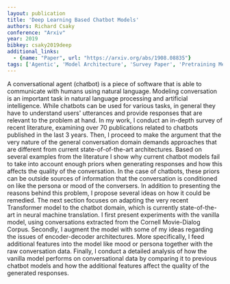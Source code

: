 ```yaml
---
layout: publication
title: 'Deep Learning Based Chatbot Models'
authors: Richard Csaky
conference: "Arxiv"
year: 2019
bibkey: csaky2019deep
additional_links:
  - {name: "Paper", url: "https://arxiv.org/abs/1908.08835"}
tags: ['Agentic', 'Model Architecture', 'Survey Paper', 'Pretraining Methods', 'Transformer']
---
```

A conversational agent (chatbot) is a piece of software that is able to
communicate with humans using natural language. Modeling conversation is an
important task in natural language processing and artificial intelligence.
While chatbots can be used for various tasks, in general they have to
understand users' utterances and provide responses that are relevant to the
problem at hand.
  In my work, I conduct an in-depth survey of recent literature, examining over
70 publications related to chatbots published in the last 3 years. Then, I
proceed to make the argument that the very nature of the general conversation
domain demands approaches that are different from current state-of-of-the-art
architectures. Based on several examples from the literature I show why current
chatbot models fail to take into account enough priors when generating
responses and how this affects the quality of the conversation. In the case of
chatbots, these priors can be outside sources of information that the
conversation is conditioned on like the persona or mood of the conversers. In
addition to presenting the reasons behind this problem, I propose several ideas
on how it could be remedied.
  The next section focuses on adapting the very recent Transformer model to the
chatbot domain, which is currently state-of-the-art in neural machine
translation. I first present experiments with the vanilla model, using
conversations extracted from the Cornell Movie-Dialog Corpus. Secondly, I
augment the model with some of my ideas regarding the issues of encoder-decoder
architectures. More specifically, I feed additional features into the model
like mood or persona together with the raw conversation data. Finally, I
conduct a detailed analysis of how the vanilla model performs on conversational
data by comparing it to previous chatbot models and how the additional features
affect the quality of the generated responses.
